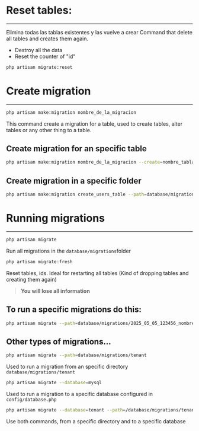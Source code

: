 # Reset tables:
---
Elimina todas las tablas existentes y las vuelve a crear
Command that delete all tables and creates them again.
- Destroy all the data
- Reset the counter of "id"
```sh
php artisan migrate:reset
```

# Create migration
---
```sh
php artisan make:migration nombre_de_la_migracion
```
This command create a migration for a table, used to create tables, alter tables or any other thing to a table.

## Create migration for an specific table
```sh
php artisan make:migration nombre_de_la_migracion --create=nombre_tabla
```

## Create migration in a specific folder
```sh
php artisan make:migration create_users_table --path=database/migrations/tenants
```

# Running migrations
---
```sh
php artisan migrate
```
Run all migrations in the `database/migrations`folder

```sh
php artisan migrate:fresh
```
Reset tables, ids. Ideal for restarting all tables (Kind of dropping tables and creating them again) 
> **You will lose all information**

## To run a specific migrations do this:
```sh
php artisan migrate --path=database/migrations/2025_05_05_123456_nombre_archivo.php
```

## Other types of migrations...

```sh
php artisan migrate --path=database/migrations/tenant
```
Used to run a migration from an specific directory `database/migrations/tenant`


```sh
php artisan migrate --database=mysql
```
Used to run a migration to a specific database configured in `config/database.php`

```sh
php artisan migrate --database=tenant --path=/database/migrations/tenant
```
Use both commands, from a specific directory and to a specific database